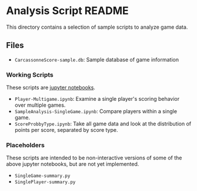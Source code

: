 # Analysis Script README

This directory contains a selection of sample scripts to analyze game data.

## Files

* `CarcassonneScore-sample.db`: Sample database of game information

### Working Scripts

These scripts are [jupyter notebooks](https://jupyter.org/).

* `Player-Multigame.ipynb`: Examine a single player's scoring behavior over multiple games.
* `SampleAnalysis-SingleGame.ipynb`: Compare players within a single game.
* `ScoreProbbyType.ipynb`: Take all game data and look at the distribution of points per score, separated by score type.

### Placeholders

These scripts are intended to be non-interactive versions of some of the above jupyter notebooks, but are not yet implemented.

* `SingleGame-summary.py`
* `SinglePlayer-summary.py`

